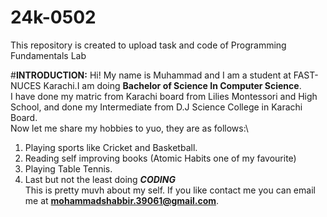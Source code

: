 # 24k-0502
This repository is created to upload task and code of Programming Fundamentals Lab

#**INTRODUCTION:**
Hi! My name is Muhammad and I am a student at FAST-NUCES Karachi.I am doing **Bachelor of Science In Computer Science**.\
I have done my matric from Karachi board from Lilies Montessori and High School, and done my Intermediate from D.J Science College in Karachi Board.\
Now let me share my hobbies to yuo, they are as follows:\
1. Playing sports like Cricket and Basketball.
2. Reading self improving books (Atomic Habits one of my favourite)
3. Playing Table Tennis.
4. Last but not the least doing **_CODING_**\
This is pretty muvh about my self. If you like contact me you can email me at **mohammadshabbir.39061@gmail.com**.

